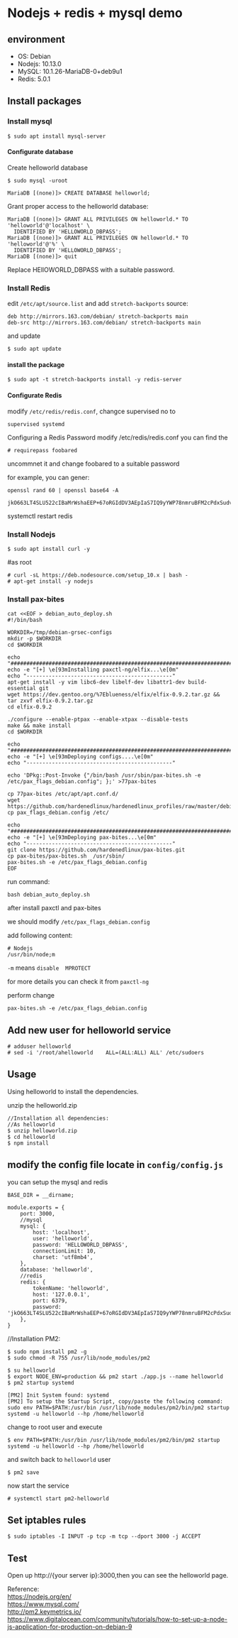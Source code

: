 # Nodejs + redis + mysql demo 

## environment
* OS:      Debian
* Nodejs:  10.13.0
* MySQL:   10.1.26-MariaDB-0+deb9u1
* Redis:   5.0.1

## Install packages

### Install mysql

```
$ sudo apt install mysql-server
```
#### Configurate database

Create helloworld database

```
$ sudo mysql -uroot 

MariaDB [(none)]> CREATE DATABASE helloworld;
```
Grant proper access to the helloworld database:

```
MariaDB [(none)]> GRANT ALL PRIVILEGES ON helloworld.* TO 'helloworld'@'localhost' \
  IDENTIFIED BY 'HELLOWORLD_DBPASS';
MariaDB [(none)]> GRANT ALL PRIVILEGES ON helloworld.* TO 'helloworld'@'%' \
  IDENTIFIED BY 'HELLOWORLD_DBPASS';
MariaDB [(none)]> quit
```

Replace HEllOWORLD_DBPASS with a suitable password.

### Install Redis

edit `/etc/apt/source.list` and add  `stretch-backports` source:

```
deb http://mirrors.163.com/debian/ stretch-backports main
deb-src http://mirrors.163.com/debian/ stretch-backports main
```
and update

```
$ sudo apt update
```

#### install the package
```
$ sudo apt -t stretch-backports install -y redis-server
```

#### Configurate Redis

modify `/etc/redis/redis.conf`, changce supervised no to 

```
supervised systemd
```

Configuring a Redis Password
modify /etc/redis/redis.conf you can find the 
```
# requirepass foobared
```

uncommnet it and change foobared to a suitable password

for example, you can gener:

```
openssl rand 60 | openssl base64 -A

jkO663LT4SLU522cIBaMrWshaEEP+67oRGIdDV3AEpIaS7IQ9yYWP78nmruBFM2cPdxSudvrrmlZeKil
```

systemctl restart redis

### Install Nodejs

```
$ sudo apt install curl -y
```
#as root
```
# curl -sL https://deb.nodesource.com/setup_10.x | bash -
# apt-get install -y nodejs
```

### Install pax-bites

```
cat <<EOF > debian_auto_deploy.sh
#!/bin/bash

WORKDIR=/tmp/debian-grsec-configs
mkdir -p $WORKDIR
cd $WORKDIR

echo "###########################################################################"
echo -e "[+] \e[93mInstalling paxctl-ng/elfix...\e[0m"
echo "----------------------------------------------"
apt-get install -y vim libc6-dev libelf-dev libattr1-dev build-essential git
wget https://dev.gentoo.org/%7Eblueness/elfix/elfix-0.9.2.tar.gz && tar zxvf elfix-0.9.2.tar.gz
cd elfix-0.9.2

./configure --enable-ptpax --enable-xtpax --disable-tests
make && make install
cd $WORKDIR

echo "###########################################################################"
echo -e "[+] \e[93mDeploying configs....\e[0m"
echo "----------------------------------------------"

echo 'DPkg::Post-Invoke {"/bin/bash /usr/sbin/pax-bites.sh -e /etc/pax_flags_debian.config"; };' >77pax-bites

cp 77pax-bites /etc/apt/apt.conf.d/
wget https://github.com/hardenedlinux/hardenedlinux_profiles/raw/master/debian/pax_flags_debian.config
cp pax_flags_debian.config /etc/

echo "###########################################################################"
echo -e "[+] \e[93mDeploying pax-bites...\e[0m"
echo "----------------------------------------------"
git clone https://github.com/hardenedlinux/pax-bites.git
cp pax-bites/pax-bites.sh  /usr/sbin/
pax-bites.sh -e /etc/pax_flags_debian.config
EOF
```
run command:

```
bash debian_auto_deploy.sh
```

after install paxctl and pax-bites

we should modify `/etc/pax_flags_debian.config`

add following content:

```
# Nodejs
/usr/bin/node;m
```
`-m` means `disable  MPROTECT`

for more details you can check it from `paxctl-ng`

perform change

```
pax-bites.sh -e /etc/pax_flags_debian.config
```


## Add new user for helloworld service
``` 
# adduser helloworld 
# sed -i '/root/ahelloworld    ALL=(ALL:ALL) ALL' /etc/sudoers
``` 

## Usage

Using helloworld to install the dependencies.

unzip the helloworld.zip

```
//Installation all dependencies:
//As helloworld
$ unzip helloworld.zip
$ cd helloworld
$ npm install
```

## modify the config file locate in `config/config.js`

you can setup the mysql and redis

```
BASE_DIR = __dirname;

module.exports = {
	port: 3000,
	//mysql
	mysql: {
		host: 'localhost',
		user: 'helloworld',
		password: 'HELLOWORLD_DBPASS',
		connectionLimit: 10,
		charset: 'utf8mb4',
	},
	database: 'helloworld',
	//redis
	redis: {
		tokenName: 'helloworld',
		host: '127.0.0.1',
		port: 6379,
		password: 'jkO663LT4SLU522cIBaMrWshaEEP+67oRGIdDV3AEpIaS7IQ9yYWP78nmruBFM2cPdxSudvrrmlZeKil',
	},
}
```

//Installation PM2: 
```
$ sudo npm install pm2 -g
$ sudo chmod -R 755 /usr/lib/node_modules/pm2  
```

```
$ su helloworld
$ export NODE_ENV=production && pm2 start ./app.js --name helloworld
$ pm2 startup systemd

[PM2] Init System found: systemd
[PM2] To setup the Startup Script, copy/paste the following command:
sudo env PATH=$PATH:/usr/bin /usr/lib/node_modules/pm2/bin/pm2 startup systemd -u helloworld --hp /home/helloworld
```
change to root user and execute

```
$ env PATH=$PATH:/usr/bin /usr/lib/node_modules/pm2/bin/pm2 startup systemd -u helloworld --hp /home/helloworld
```

and switch back to `helloworld` user

```
$ pm2 save
```
now start the service

```
# systemctl start pm2-helloworld
```

## Set iptables rules
```
$ sudo iptables -I INPUT -p tcp -m tcp --dport 3000 -j ACCEPT
```

## Test 
Open up http://{your server ip}:3000,then you can see the helloworld page.


Reference:  
https://nodejs.org/en/   
https://www.mysql.com/   
http://pm2.keymetrics.io/   
https://www.digitalocean.com/community/tutorials/how-to-set-up-a-node-js-application-for-production-on-debian-9   
